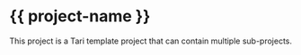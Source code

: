 # {{ project-name }}

This project is a Tari template project that can contain multiple sub-projects.